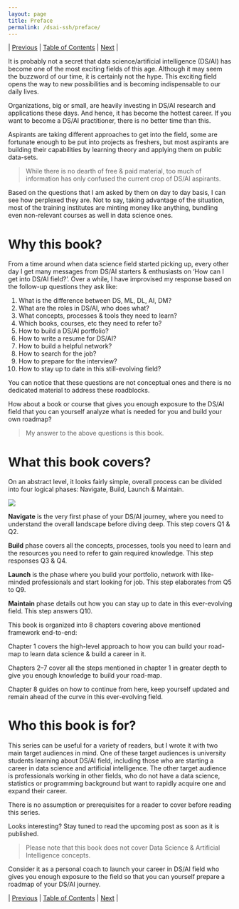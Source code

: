 ```yaml
---
layout: page
title: Preface
permalink: /dsai-ssh/preface/
---
```




| [Previous](https://ankit-rathi.github.io/dsai-ssh/about-the-author/)  | [Table of Contents](https://ankit-rathi.github.io/dsai-ssh/) | [Next](https://ankit-rathi.github.io/dsai-ssh/understanding-the-big-picture/)  |


It is probably not a secret that data science/artificial intelligence (DS/AI) has become one of the most exciting fields of this age. Although it may seem the buzzword of our time, it is certainly not the hype. This exciting field opens the way to new possibilities and is becoming indispensable to our daily lives. 

Organizations, big or small, are heavily investing in DS/AI research and applications these days. And hence, it has become the hottest career. If you want to become a DS/AI practitioner, there is no better time than this. 

Aspirants are taking different approaches to get into the field, some are fortunate enough to be put into projects as freshers, but most aspirants are building their capabilities by learning theory and applying them on public data-sets.

> While there is no dearth of free & paid material, too much of information has only confused the current crop of DS/AI aspirants.

Based on the questions that I am asked by them on day to day basis, I can see how perplexed they are. Not to say, taking advantage of the situation, most of the training institutes are minting money like anything, bundling even non-relevant courses as well in data science ones.

# Why this book?

From a time around when data science field started picking up, every other day I get many messages from DS/AI starters & enthusiasts on ‘How can I get into DS/AI field?’. Over a while, I have improvised my response based on the follow-up questions they ask like: 

1. What is the difference between DS, ML, DL, AI, DM? 
2. What are the roles in DS/AI, who does what? 
3. What concepts, processes & tools they need to learn? 
4. Which books, courses, etc they need to refer to?
5. How to build a DS/AI portfolio? 
6. How to write a resume for DS/AI? 
7. How to build a helpful network?
8. How to search for the job? 
9. How to prepare for the interview? 
10. How to stay up to date in this still-evolving field? 

You can notice that these questions are not conceptual ones and there is no dedicated material to address these roadblocks.

How about a book or course that gives you enough exposure to the DS/AI field that you can yourself analyze what is needed for you and build your own roadmap? 

> My answer to the above questions is this book.

# What this book covers?

On an abstract level, it looks fairly simple, overall process can be divided into four logical phases: Navigate, Build, Launch & Maintain.

![](https://cdn-images-1.medium.com/max/800/0*Q_1NZAPT4QWNZ6B5)

**Navigate** is the very first phase of your DS/AI journey, where you need to understand the overall landscape before diving deep. This step covers Q1 & Q2.

**Build** phase covers all the concepts, processes, tools you need to learn and the resources you need to refer to gain required knowledge. This step responses Q3 & Q4.

**Launch** is the phase where you build your portfolio, network with like-minded professionals and start looking for job. This step elaborates from Q5 to Q9.

**Maintain** phase details out how you can stay up to date in this ever-evolving field. This step answers Q10.


This book is organized into 8 chapters covering above mentioned framework end-to-end: 

Chapter 1 covers the high-level approach to how you can build your road-map to learn data science & build a career in it.

Chapters 2–7 cover all the steps mentioned in chapter 1 in greater depth to give you enough knowledge to build your road-map.

Chapter 8 guides on how to continue from here, keep yourself updated and remain ahead of the curve in this ever-evolving field.

# Who this book is for?

This series can be useful for a variety of readers, but I wrote it with two main target audiences in mind. One of these target audiences is university students learning about DS/AI field, including those who are starting a career in data science and artificial intelligence. The other target audience is professionals working in other fields, who do not have a data science, statistics or programming background but want to rapidly acquire one and expand their career.

There is no assumption or prerequisites for a reader to cover before reading this series. 

Looks interesting? Stay tuned to read the upcoming post as soon as it is published.

> Please note that this book does not cover Data Science & Artificial Intelligence concepts.

Consider it as a personal coach to launch your career in DS/AI field who gives you enough exposure to the field so that you can yourself prepare a roadmap of your DS/AI journey.


| [Previous](https://ankit-rathi.github.io/dsai-ssh/about-the-author/)  | [Table of Contents](https://ankit-rathi.github.io/dsai-ssh/) | [Next](https://ankit-rathi.github.io/dsai-ssh/understanding-the-big-picture/)  |
